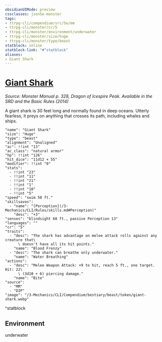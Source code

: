 ```yaml
---
obsidianUIMode: preview
cssclasses: json5e-monster
tags:
- ttrpg-cli/compendium/src/5e/mm
- ttrpg-cli/monster/cr/5
- ttrpg-cli/monster/environment/underwater
- ttrpg-cli/monster/size/huge
- ttrpg-cli/monster/type/beast
statblock: inline
statblock-link: "#^statblock"
aliases:
- Giant Shark
---
```

# [Giant Shark](3-Mechanics\CLI\Compendium\bestiary\beast/giant-shark.md)
*Source: Monster Manual p. 328, Dragon of Icespire Peak. Available in the <span title='Systems Reference Document (5.1)'>SRD</span> and the Basic Rules (2014)*  

A giant shark is 30 feet long and normally found in deep oceans. Utterly fearless, it preys on anything that crosses its path, including whales and ships.

```statblock
"name": "Giant Shark"
"size": "Huge"
"type": "beast"
"alignment": "Unaligned"
"ac": !!int "13"
"ac_class": "natural armor"
"hp": !!int "126"
"hit_dice": "11d12 + 55"
"modifier": !!int "0"
"stats":
  - !!int "23"
  - !!int "11"
  - !!int "21"
  - !!int "1"
  - !!int "10"
  - !!int "5"
"speed": "swim 50 ft."
"skillsaves":
  - "name": "[Perception](/3-Mechanics/CLI/Rules/skills.md#Perception)"
    "desc": "+3"
"senses": "blindsight 60 ft., passive Perception 13"
"languages": ""
"cr": "5"
"traits":
  - "desc": "The shark has advantage on melee attack rolls against any creature that\
      \ doesn't have all its hit points."
    "name": "Blood Frenzy"
  - "desc": "The shark can breathe only underwater."
    "name": "Water Breathing"
"actions":
  - "desc": "Melee Weapon Attack: +9 to hit, reach 5 ft., one target. Hit: 22\
      \ (3d10 + 6) piercing damage."
    "name": "Bite"
"source":
  - "MM"
  - "DIP"
"image": "/3-Mechanics/CLI/Compendium/bestiary/beast/token/giant-shark.webp"
```
^statblock

## Environment

underwater